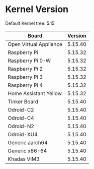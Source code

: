 
# Kernel Version

Default Kernel tree: 5.15

| Board | Version |
|-------|---------|
| Open Virtual Appliance | 5.15.40 |
| Raspberry Pi | 5.15.32 |
| Raspberry Pi 0-W | 5.15.32 |
| Raspberry Pi 2 | 5.15.32 |
| Raspberry Pi 3 | 5.15.32 |
| Raspberry Pi 4 | 5.15.32 |
| Home Assistant Yellow | 5.15.32 |
| Tinker Board | 5.15.40 |
| Odroid-C2 | 5.15.40 |
| Odroid-C4 | 5.15.40 |
| Odroid-N2 | 5.15.40 |
| Odroid-XU4 | 5.15.40 |
| Generic aarch64 | 5.15.40 |
| Generic x86-64 | 5.15.40 |
| Khadas VIM3 | 5.15.40 |
